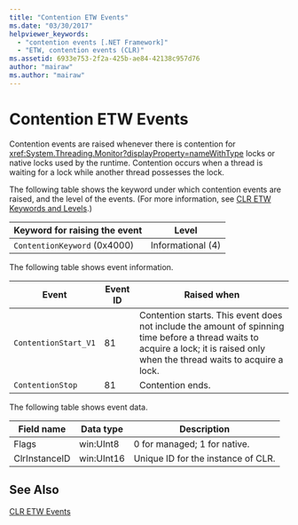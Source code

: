 ```yaml
---
title: "Contention ETW Events"
ms.date: "03/30/2017"
helpviewer_keywords: 
  - "contention events [.NET Framework]"
  - "ETW, contention events (CLR)"
ms.assetid: 6933e753-2f2a-425b-ae84-42138c957d76
author: "mairaw"
ms.author: "mairaw"
---
```

# Contention ETW Events
Contention events are raised whenever there is contention for <xref:System.Threading.Monitor?displayProperty=nameWithType> locks or native locks used by the runtime. Contention occurs when a thread is waiting for a lock while another thread possesses the lock.  

 The following table shows the keyword under which contention events are raised, and the level of the events. (For more information, see [CLR ETW Keywords and Levels](../../../docs/framework/performance/clr-etw-keywords-and-levels.md).)  


|Keyword for raising the event|Level|  
|-----------------------------------|-----------|  
|`ContentionKeyword` (0x4000)|Informational (4)|  

 The following table shows event information.  


|Event|Event ID|Raised when|  
|-----------|--------------|-----------------|  
|`ContentionStart_V1`|81|Contention starts. This event does not include the amount of spinning time before a thread waits to acquire a lock; it is raised only when the thread waits to acquire a lock.|  
|`ContentionStop`|81|Contention ends.|  

 The following table shows event data.  


|Field name|Data type|Description|  
|----------------|---------------|-----------------|  
|Flags|win:UInt8|0 for managed; 1 for native.|  
|ClrInstanceID|win:UInt16|Unique ID for the instance of CLR.|  

## See Also  
 [CLR ETW Events](../../../docs/framework/performance/clr-etw-events.md)

